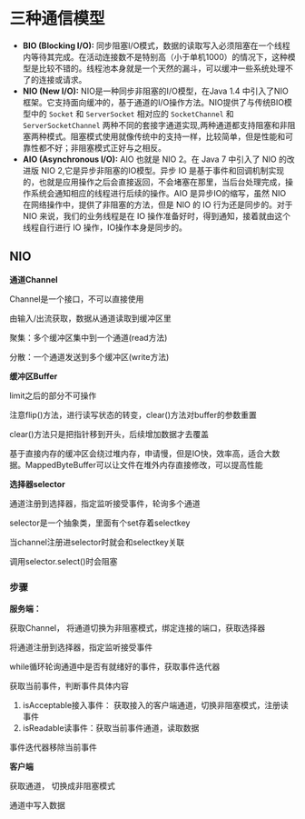 # 三种通信模型

- **BIO (Blocking I/O):** 同步阻塞I/O模式，数据的读取写入必须阻塞在一个线程内等待其完成。在活动连接数不是特别高（小于单机1000）的情况下，这种模型是比较不错的。线程池本身就是一个天然的漏斗，可以缓冲一些系统处理不了的连接或请求。
- **NIO (New I/O):** NIO是一种同步非阻塞的I/O模型，在Java 1.4 中引入了NIO框架。它支持面向缓冲的，基于通道的I/O操作方法。NIO提供了与传统BIO模型中的 `Socket` 和 `ServerSocket` 相对应的 `SocketChannel` 和 `ServerSocketChannel` 两种不同的套接字通道实现,两种通道都支持阻塞和非阻塞两种模式。阻塞模式使用就像传统中的支持一样，比较简单，但是性能和可靠性都不好；非阻塞模式正好与之相反。
- **AIO (Asynchronous I/O):** AIO 也就是 NIO 2。在 Java 7 中引入了 NIO 的改进版 NIO 2,它是异步非阻塞的IO模型。异步 IO 是基于事件和回调机制实现的，也就是应用操作之后会直接返回，不会堵塞在那里，当后台处理完成，操作系统会通知相应的线程进行后续的操作。AIO 是异步IO的缩写，虽然 NIO 在网络操作中，提供了非阻塞的方法，但是 NIO 的 IO 行为还是同步的。对于 NIO 来说，我们的业务线程是在 IO 操作准备好时，得到通知，接着就由这个线程自行进行 IO 操作，IO操作本身是同步的。

## NIO

**通道Channel**

Channel是一个接口，不可以直接使用

由输入/出流获取，数据从通道读取到缓冲区里

聚集：多个缓冲区集中到一个通道(read方法)

分散：一个通道发送到多个缓冲区(write方法)

**缓冲区Buffer**

limit之后的部分不可操作

注意flip()方法，进行读写状态的转变，clear()方法对buffer的参数重置

clear()方法只是把指针移到开头，后续增加数据才去覆盖

基于直接内存的缓冲区会绕过堆内存，申请慢，但是IO快，效率高，适合大数据。MappedByteBuffer可以让文件在堆外内存直接修改，可以提高性能

**选择器selector**

通道注册到选择器，指定监听接受事件，轮询多个通道

selector是一个抽象类，里面有个set存着selectkey

当channel注册进selector时就会和selectkey关联

调用selector.select()时会阻塞

### 步骤

**服务端：**

获取Channel， 将通道切换为非阻塞模式，绑定连接的端口，获取选择器

将通道注册到选择器，指定监听接受事件

while循环轮询通道中是否有就绪好的事件，获取事件迭代器

获取当前事件，判断事件具体内容

1. isAcceptable接入事件： 获取接入的客户端通道，切换非阻塞模式，注册读事件
2. isReadable读事件：获取当前事件通道，读取数据

事件迭代器移除当前事件

**客户端**

获取通道， 切换成非阻塞模式

通道中写入数据